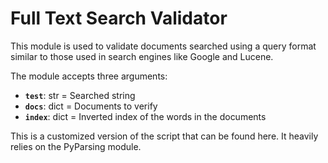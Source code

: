 # Full Text Search Validator

This module is used to validate documents searched using a query format similar to those used in search engines like Google and Lucene.

The module accepts three arguments:

- **`test`**: str = Searched string
- **`docs`**: dict = Documents to verify
- **`index`**: dict = Inverted index of the words in the documents

This is a customized version of the script that can be found here. It heavily relies on the PyParsing module.

